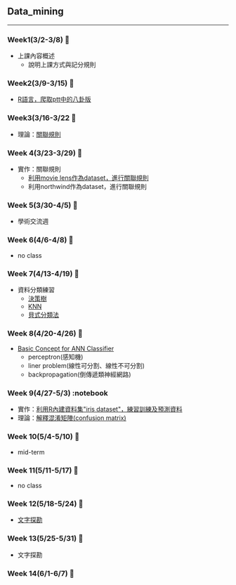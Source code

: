 ## Data_mining
-----------------------------------
### Week1(3/2-3/8) :notebook:
- 上課內容概述
  - 說明上課方式與記分規則

### Week2(3/9-3/15) :notebook:
- [R語言，爬取ptt中的八卦版](https://github.com/ching-wen123/Data_mining/blob/master/%E7%A8%8B%E5%BC%8F%E7%A2%BC/webcrawler_pttGossiping.R)

### Week3(3/16-3/22 :notebook:
- 理論：[關聯規則](https://github.com/ching-wen123/Data_mining/blob/master/Image/Approri.pdf)

### Week 4(3/23-3/29) :notebook:
- 實作：關聯規則
  - [利用movie lens作為dataset，進行關聯規則](https://github.com/ching-wen123/Data_mining/blob/master/%E7%A8%8B%E5%BC%8F%E7%A2%BC/Apriori_movielens.R)
  - 利用northwind作為dataset，進行關聯規則

### Week 5(3/30-4/5) :notebook:
- 學術交流週

### Week 6(4/6-4/8) :notebook:
- no class

### Week 7(4/13-4/19) :notebook:
- 資料分類練習
    - [決策樹](https://github.com/ching-wen123/Data_mining/blob/master/Image/classification.pdf)
    - [KNN](https://github.com/ching-wen123/Data_mining/blob/master/Image/KNN.pdf)
    - [貝式分類法](https://github.com/ching-wen123/Data_mining/blob/master/Image/%E8%B2%9D%E5%BC%8F.pdf)
    
### Week 8(4/20-4/26) :notebook:
- [Basic Concept for ANN Classifier](https://github.com/ching-wen123/Data_mining/blob/master/Image/ANN.pdf)
  - perceptron(感知機)
  - liner problem(線性可分割、線性不可分割)
  - backpropagation(倒傳遞類神經網路)

### Week 9(4/27-5/3) :notebook
- 實作：[利用R內建資料集"iris dataset"，練習訓練及預測資料](https://github.com/ching-wen123/Data_mining/blob/master/%E7%A8%8B%E5%BC%8F%E7%A2%BC/BI_ch13_classification.R)
- 理論：[解釋混淆矩陣(confusion matrix)](https://github.com/ching-wen123/Data_mining/blob/master/Image/confusion_matrix.pdf)

### Week 10(5/4-5/10) :notebook:
- mid-term

### Week 11(5/11-5/17) :notebook:
- no class

### Week 12(5/18-5/24) :notebook:
- [文字探勘](https://github.com/ching-wen123/Data_mining/blob/master/Image/%E8%B3%87%E6%96%99%E6%8E%A2%E5%8B%982020%E5%B9%B45%E6%9C%8820%E6%97%A5.pdf)

### Week 13(5/25-5/31) :notebook:
- 文字探勘

### Week 14(6/1-6/7) :notebook:
